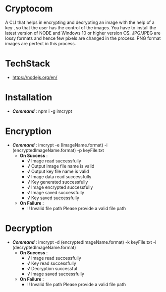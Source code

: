 # Cryptocom
A CLI that helps in encrypting and decrypting an image with the help of a key , so that the user has the control of the images. You have to install the latest version of NODE and Windows 10 or higher version OS. JPG/JPEG are lossy formats and hence few pixels are changed in the process. PNG format images are perfect in this process.
# TechStack
* https://nodejs.org/en/
# Installation
* ___Command___ : npm i -g imcrypt
# Encryption 
* ___Command___ : imcrypt -e (ImageName.format) -i (encryptedImageName.format) -p keyFile.txt
  * __On Success__ :
    *   √ Image read successfully
    *   √ Output image file name is valid
    *   √ Output key file name is valid
    *   √ Image data read successfully
    *   √ Key generated successfully
    *   √ Image encrypted successfully
    *   √ Image saved successfully
    *   √ Key saved successfully
  * __On Failure__ :
    *   ‼  Invalid file path  Please provide a valid file path
# Decryption 
* ___Command___ : imcrypt -d (encryptedImageName.format) -k keyFile.txt -i (decryptedImageName.format)
  * __On Success__ :
     *  √ Image read successfully
     *  √ Key read successfully
     *  √ Decryption successful
     *  √ Image saved successfully
  * __On Failure__ :
     *  ‼  Invalid file path  Please provide a valid file path


